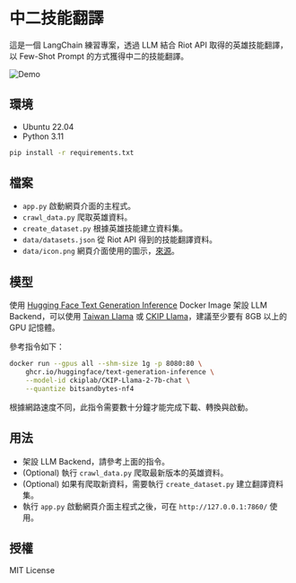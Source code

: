 # 中二技能翻譯

這是一個 LangChain 練習專案，透過 LLM 結合 Riot API 取得的英雄技能翻譯，以 Few-Shot Prompt 的方式獲得中二的技能翻譯。

![Demo](https://i.imgur.com/8kaGnPq.png)

## 環境

+ Ubuntu 22.04
+ Python 3.11

```bash
pip install -r requirements.txt
```

## 檔案

+ `app.py` 啟動網頁介面的主程式。
+ `crawl_data.py` 爬取英雄資料。
+ `create_dataset.py` 根據英雄技能建立資料集。
+ `data/datasets.json` 從 Riot API 得到的技能翻譯資料。
+ `data/icon.png` 網頁介面使用的圖示，[來源](https://www.flaticon.com/free-icon/sword_3426325?related_id=3426325)。

## 模型

使用 [Hugging Face Text Generation Inference](https://github.com/huggingface/text-generation-inference) Docker Image 架設 LLM Backend，可以使用 [Taiwan Llama](https://github.com/MiuLab/Taiwan-LLaMa) 或 [CKIP Llama](https://github.com/ckiplab/CKIP-Llama-2-7b)，建議至少要有 8GB 以上的 GPU 記憶體。

參考指令如下：

```bash
docker run --gpus all --shm-size 1g -p 8080:80 \
    ghcr.io/huggingface/text-generation-inference \
    --model-id ckiplab/CKIP-Llama-2-7b-chat \
    --quantize bitsandbytes-nf4
```

根據網路速度不同，此指令需要數十分鐘才能完成下載、轉換與啟動。

## 用法

+ 架設 LLM Backend，請參考上面的指令。
+ (Optional) 執行 `crawl_data.py` 爬取最新版本的英雄資料。
+ (Optional) 如果有爬取新資料，需要執行 `create_dataset.py` 建立翻譯資料集。
+ 執行 `app.py` 啟動網頁介面主程式之後，可在 `http://127.0.0.1:7860/` 使用。

## 授權

MIT License
